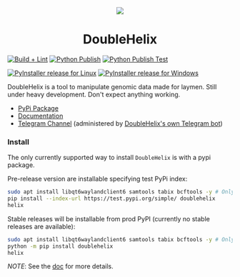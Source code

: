 <p align="center">
  <img src="https://avatars.githubusercontent.com/u/168782993?s=200&v=4">
</p>
  <h1 align="center">DoubleHelix</h1>

[![Build + Lint](https://github.com/DoubleHelixApp/DoubleHelix/actions/workflows/python-build-lint.yml/badge.svg)](https://github.com/DoubleHelixApp/Helix/actions/workflows/python-build-lint.yml)
[![Python Publish](https://github.com/DoubleHelixApp/DoubleHelix/actions/workflows/python-publish.yml/badge.svg)](https://github.com/DoubleHelixApp/Helix/actions/workflows/python-publish.yml/badge.svg)
[![Python Publish Test](https://github.com/DoubleHelixApp/DoubleHelix/actions/workflows/python-publish-test.yml/badge.svg)](https://github.com/DoubleHelixApp/Helix/actions/workflows/python-publish-test.yml/badge.svg)

[![PyInstaller release for Linux](https://github.com/DoubleHelixApp/DoubleHelix/actions/workflows/python-pyinstaller-linux.yml/badge.svg)](https://github.com/DoubleHelixApp/Helix/actions/workflows/python-pyinstaller-linux.yml)
[![PyInstaller release for Windows](https://github.com/DoubleHelixApp/DoubleHelix/actions/workflows/python-pyinstaller-win.yml/badge.svg)](https://github.com/DoubleHelixApp/Helix/actions/workflows/python-pyinstaller-win.yml)

DoubleHelix is a tool to manipulate genomic data made for laymen. Still under heavy development. Don't expect anything working.

- [PyPi Package](https://pypi.org/project/doublehelix/)
- [Documentation](https://doublehelix.app/)
- [Telegram Channel](https://t.me/DoubleHelixApp) (administered by [DoubleHelix's own Telegram bot](https://github.com/DoubleHelixApp/DoubleHelix-Telegram-BOT))

### Install
The only currently supported way to install `DoubleHelix` is with a pypi package.

Pre-release version are installable specifying test PyPi index:
```bash
sudo apt install libqt6waylandclient6 samtools tabix bcftools -y # Only for Linux
pip install --index-url https://test.pypi.org/simple/ doublehelix
helix
```

Stable releases will be installable from prod PyPI (currently no stable releases are available):
```bash
sudo apt install libqt6waylandclient6 samtools tabix bcftools -y # Only for Linux
python -m pip install doublehelix
helix
```

_NOTE_: See the [doc](https://doublehelix.app/) for more details.
